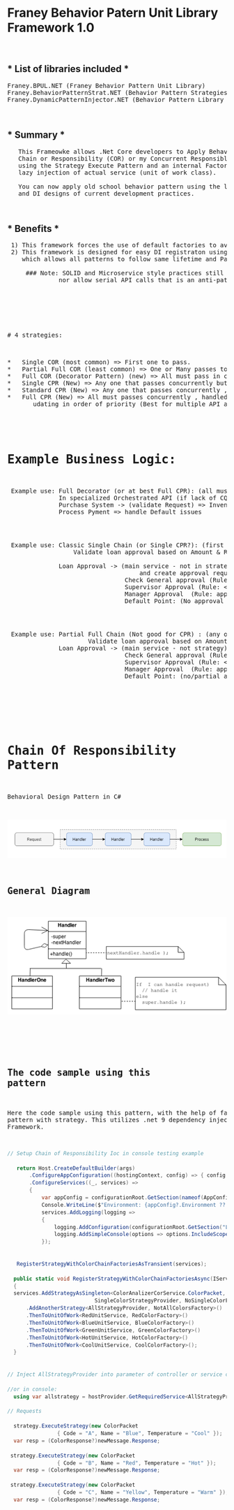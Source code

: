
# Franey Behavior Patern Unit Library Framework 1.0
&nbsp;&nbsp;


## * List of libraries included *
<pre>
Franey.BPUL.NET (Franey Behavior Pattern Unit Library) 
Franey.BehaviorPatternStrat.NET (Behavior Pattern Strategies, Factories, and Unit Services)
Franey.DynamicPatternInjector.NET (Behavior Pattern Library IOC Injector )
</pre>
&nbsp;
&nbsp;


## * Summary *
<pre>
   This Frameowke allows .Net Core developers to Apply Behavior patterns of
   Chain or Responsibility (COR) or my Concurrent Responsiblity Pattern (CRP)
   using the Strategy Execute Pattern and an internal Factory Pattern to allow 
   lazy injection of actual service (unit of work class).
   
   You can now apply old school behavior pattern using the latest SOLID 
   and DI designs of current development practices. 
</pre>
&nbsp;
&nbsp;

## * Benefits  *
<pre>
 1) This framework forces the use of default factories to avoid unmanaged logic in chain or CRP
 2) This framework is designed for easy DI registraton using .NET Dependency Injection Framework, 
    which allows all patterns to follow same lifetime and Packet (request record).

     ### Note: SOLID and Microservice style practices still matter , and do not allow the chain to be large 
              nor allow serial API calls that is an anti-pattern.

<pre>

&nbsp;
&nbsp;
&nbsp;

# 4 strategies:
<pre>


*   Single COR (most common) => First one to pass.
*   Partial Full COR (least common) => One or Many passes to update reponse.
*   Full COR (Decorator Pattern) (new) => All must pass in chain or fails with default.
*   Single CPR (New) => Any one that passes concurrently but hghest priority wins .
*   Standard CPR (New) => Any one that passes concurrently , handled by locking & priority updates.
*   Full CPR (New) => All must passes concurrently , handled by locking and
       udating in order of priority (Best for multiple API and Domain DB calls).

</pre>






# Example Business Logic:

<pre>
 Example use: Full Decorator (or at best Full CPR): (all must pass) , 
              In specialized Orchestrated API (if lack of CQRS or message broker):
              Purchase System -> (validate Request) => Inventory check =>   Check payment or funds => 
              Process Pyment => handle Default issues 
</pre>


<pre>
 Example use: Classic Single Chain (or Single CPR?): (first must pass) In API, 
                  Validate loan approval based on Amount & Role of Approval

              Loan Approval -> (main service - not in strategy)  Request (validate request) 
                                    and create approval request record => 
                                Check General approval (Rule: < $500 and approved) => 
                                Supervisor Approval (Rule: < $5000 and approved) => 
                                Manager Approval  (Rule: approved and >= $5000) =>
                                Default Point: (No approval ) send not approved response               
</pre>


<pre>
 Example use: Partial Full Chain (Not good for CPR) : (any or few must pass) In API,
				      Validate loan approval based on Amount & Role of Approval
              Loan Approval -> (main service - not strategy) Request (validate ) & create approval => 
                                Check General approval (Rule: < $500 and approved) => 
                                Supervisor Approval (Rule: < $5000 and approved and last chain passed) => 
                                Manager Approval  (Rule: approved and >= $5000 by itself) => 
                                Default Point: (no/partial approval ) send not approved response  
</pre>


&nbsp;
&nbsp;
&nbsp;
  
# Chain Of Responsibility Pattern
Behavioral Design Pattern in C#
 

![Chain Of Responsibility Pattern](ChainOfResponsibilityPattern.png)

## General Diagram
![Chain Of Responsibility Pattern](ChainOfResponsibilityPattern_Diagram.png)

&nbsp;
## The code sample using this pattern

Here the code sample using this pattern, with the help of factory pattern with strategy.
This utilizes .net 9 dependency injection Ioc Framework.





```cs
// Setup Chain of Responsibility Ioc in console testing example 

   return Host.CreateDefaultBuilder(args)
       .ConfigureAppConfiguration((hostingContext, config) => { config.AddCommandLine(args); })
       .ConfigureServices((_, services) =>
       {
           var appConfig = configurationRoot.GetSection(nameof(AppConfig)).Get<AppConfig>();
           Console.WriteLine($"Environment: {appConfig?.Environment ?? "Local"}");
           services.AddLogging(logging =>
           {
               logging.AddConfiguration(configurationRoot.GetSection("Logging"));
               logging.AddSimpleConsole(options => options.IncludeScopes = true);
           });


   RegisterStrategyWithColorChainFactoriesAsTransient(services);

  public static void RegisterStrategyWithColorChainFactoriesAsync(IServiceCollection services)
  {
  services.AddStrategyAsSingleton<ColorAnalizerCorService.ColorPacket, 
                            SingleColorStrategyProvider, NoSingleColorFactory>()
      .AddAnotherStrategy<AllStrategyProvider, NotAllColorsFactory>()
      .ThenToUnitOfWork<RedUnitService, RedColorFactory>()
      .ThenToUnitOfWork<BlueUnitService, BlueColorFactory>()
      .ThenToUnitOfWork<GreenUnitService, GreenColorFactory>()
      .ThenToUnitOfWork<HotUnitService, HotColorFactory>()
      .ThenToUnitOfWork<CoolUnitService, CoolColorFactory>();
  }
 

// Inject AllStrategyProvider into parameter of controller or service calling the strategy

//or in console:
  using var allstrategy = hostProvider.GetRequiredService<AllStrategyProvider>();

// Requests

  strategy.ExecuteStrategy(new ColorPacket
                { Code = "A", Name = "Blue", Temperature = "Cool" });
  var resp = (ColorResponse?)newMessage.Response;

 strategy.ExecuteStrategy(new ColorPacket
                { Code = "B", Name = "Red", Temperature = "Hot" });
  var resp = (ColorResponse?)newMessage.Response;

 strategy.ExecuteStrategy(new ColorPacket
                { Code = "C", Name = "Yellow", Temperature = "Warm" });
  var resp = (ColorResponse?)newMessage.Response;
```
